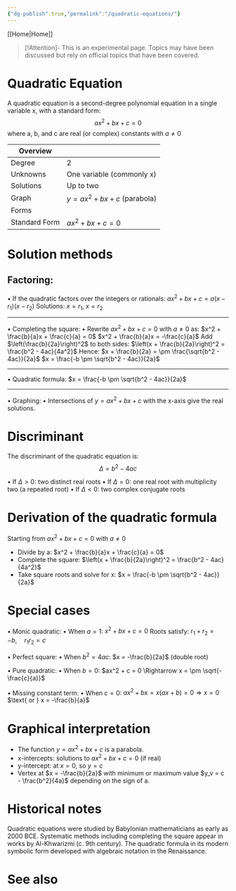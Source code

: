 ```yaml
---
{"dg-publish":true,"permalink":"/quadratic-equations/"}
---
```


[[Home\|Home]]

>[!Attention]- This is an experimental page.
>Topics may have been discussed but rely on official topics that have been covered.

# Quadratic Equation

A quadratic equation is a second-degree polynomial equation in a single variable x, with a standard form:
$$ax^2 + bx + c = 0$$
where a, b, and c are real (or complex) constants with $a \neq 0$

| Overview  |                                |
| --------- | ------------------------------ |
| Degree    | 2                              |
| Unknowns  | One variable (commonly x)      |
| Solutions | Up to two                      |
| Graph     | $y = ax^2+bx+c$ (parabola) |
| Forms     |                                |
| Standard Form    | $ax^2+bx+c = 0$         |



# Solution methods

## Factoring:
  • If the quadratic factors over the integers or rationals:
    $ax^2 + bx + c = a(x - r_1)(x - r_2)$
    Solutions: $x = r_1, \; x = r_2$
    
---

• Completing the square:
  • Rewrite $ax^2 + bx + c = 0$ with $a \neq 0$ as:
    $x^2 + \frac{b}{a}x + \frac{c}{a} = 0$
    $x^2 + \frac{b}{a}x = -\frac{c}{a}$
    Add $\left(\frac{b}{2a}\right)^2$ to both sides:
    $\left(x + \frac{b}{2a}\right)^2 = \frac{b^2 - 4ac}{4a^2}$
    Hence:
    $x + \frac{b}{2a} = \pm \frac{\sqrt{b^2 - 4ac}}{2a}$
    $x = \frac{-b \pm \sqrt{b^2 - 4ac}}{2a}$
    
---

• Quadratic formula:
  $x = \frac{-b \pm \sqrt{b^2 - 4ac}}{2a}$

---

• Graphing:
  • Intersections of $y = ax^2 + bx + c$ with the x-axis give the real solutions.

# Discriminant
The discriminant of the quadratic equation is:
$$\Delta = b^2 - 4ac$$

• If $\Delta > 0$: two distinct real roots
• If $\Delta = 0$: one real root with multiplicity two (a repeated root)
• If $\Delta < 0$: two complex conjugate roots


# Derivation of the quadratic formula

Starting from $ax^2 + bx + c = 0$ with $a \neq 0$
- Divide by a:
  $x^2 + \frac{b}{a}x + \frac{c}{a} = 0$
- Complete the square:
  $\left(x + \frac{b}{2a}\right)^2 = \frac{b^2 - 4ac}{4a^2}$
- Take square roots and solve for x:
  $x = \frac{-b \pm \sqrt{b^2 - 4ac}}{2a}$

# Special cases

• Monic quadratic:
  • When $a = 1$:
    $x^2 + bx + c = 0$
    Roots satisfy:
    $r_1 + r_2 = -b, \quad r_1 r_2 = c$

• Perfect square:
  • When $b^2 = 4ac$:
    $x = -\frac{b}{2a}$ (double root)

• Pure quadratic:
  • When $b = 0$:
    $ax^2 + c = 0 \Rightarrow x = \pm \sqrt{-\frac{c}{a}}$

• Missing constant term:
  • When $c = 0$:
    $ax^2 + bx = x(ax + b) = 0 \Rightarrow x = 0$
    $\text{ or } x = -\frac{b}{a}$

# Graphical interpretation

- The function $y = ax^2 + bx + c$ is a parabola.
- x-intercepts: solutions to $ax^2 + bx + c = 0$ (if real)
- y-intercept: at $x = 0$, so $y = c$
- Vertex at $x = -\frac{b}{2a}$ with minimum or maximum value $y_v = c - \frac{b^2}{4a}$ depending on the sign of a.

# Historical notes

Quadratic equations were studied by Babylonian mathematicians as early as 2000 BCE. Systematic methods including completing the square appear in works by Al-Khwarizmi (c. 9th century). The quadratic formula in its modern symbolic form developed with algebraic notation in the Renaissance.

# See also

